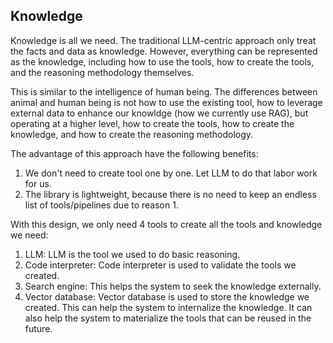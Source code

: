 ## Knowledge

Knowledge is all we need.
The traditional LLM-centric approach only treat the facts and data as knowledge. However,
everything can be represented as the knowledge, including how to use the tools, how to create the tools,
and the reasoning methodology themselves.

This is similar to the intelligence of human being. The differences between animal and human being is not
how to use the existing tool, how to leverage external data to enhance our knowldge (how we currently use RAG),
but operating at a higher level, how to create the tools, how to create the knowledge, and how to create the reasoning methodology.

The advantage of this approach have the following benefits:
1. We don't need to create tool one by one. Let LLM to do that labor work for us.
2. The library is lightweight, because there is no need to keep an endless list of tools/pipelines due to reason 1.

With this design, we only need 4 tools to create all the tools and knowledge we need:
1. LLM: LLM is the tool we used to do basic reasoning.
2. Code interpreter: Code interpreter is used to validate the tools we created.
3. Search engine: This helps the system to seek the knowledge externally.
4. Vector database: Vector database is used to store the knowledge we created. This can help the system to internalize the knowledge. It can also help the system to materialize the tools that can be reused in the future.